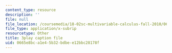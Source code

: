 ```yaml
---
content_type: resource
description: ''
file: null
file_location: /coursemedia/18-02sc-multivariable-calculus-fall-2010/0665e8bca1e45b32bdbee12bbc28178f_BefxsWy1HqY.vtt
file_type: application/x-subrip
resourcetype: Other
title: 3play caption file
uid: 0665e8bc-a1e4-5b32-bdbe-e12bbc28178f
---
```


